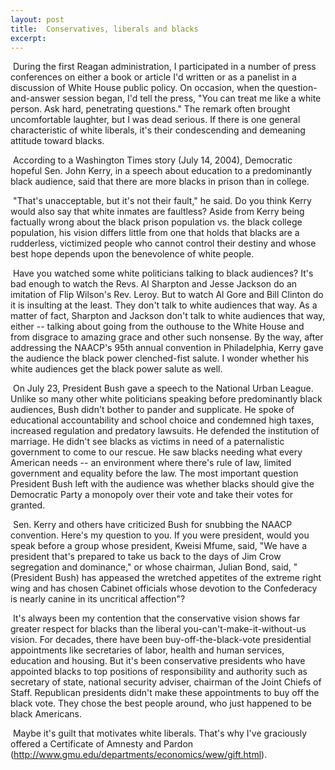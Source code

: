 ```yaml
---
layout: post
title:  Conservatives, liberals and blacks
excerpt:
---
```




            

    

            

 During the first Reagan administration, I participated in a number of press conferences on either a book or article I'd written or as a panelist in a discussion of White House public policy. On occasion, when the question-and-answer session began, I'd tell the press, "You can treat me like a white person. Ask hard, penetrating questions." The remark often brought uncomfortable laughter, but I was dead serious. If there is one general characteristic of white liberals, it's their condescending and demeaning attitude toward blacks. 

 According to a Washington Times story (July 14, 2004), Democratic hopeful Sen. John Kerry, in a speech about education to a predominantly black audience, said that there are more blacks in prison than in college. 

 "That's unacceptable, but it's not their fault," he said. Do you think Kerry would also say that white inmates are faultless? Aside from Kerry being factually wrong about the black prison population vs. the black college population, his vision differs little from one that holds that blacks are a rudderless, victimized people who cannot control their destiny and whose best hope depends upon the benevolence of white people. 

 Have you watched some white politicians talking to black audiences? It's bad enough to watch the Revs. Al Sharpton and Jesse Jackson do an imitation of Flip Wilson's Rev. Leroy. But to watch Al Gore and Bill Clinton do it is insulting at the least. They don't talk to white audiences that way. As a matter of fact, Sharpton and Jackson don't talk to white audiences that way, either -- talking about going from the outhouse to the White House and from disgrace to amazing grace and other such nonsense. By the way, after addressing the NAACP's 95th annual convention in Philadelphia, Kerry gave the audience the black power clenched-fist salute. I wonder whether his white audiences get the black power salute as well. 

 On July 23, President Bush gave a speech to the National Urban League. Unlike so many other white politicians speaking before predominantly black audiences, Bush didn't bother to pander and supplicate. He spoke of educational accountability and school choice and condemned high taxes, increased regulation and predatory lawsuits. He defended the institution of marriage. He didn't see blacks as victims in need of a paternalistic government to come to our rescue. He saw blacks needing what every American needs -- an environment where there's rule of law, limited government and equality before the law. The most important question President Bush left with the audience was whether blacks should give the Democratic Party a monopoly over their vote and take their votes for granted. 

 Sen. Kerry and others have criticized Bush for snubbing the NAACP convention. Here's my question to you. If you were president, would you speak before a group whose president, Kweisi Mfume, said, "We have a president that's prepared to take us back to the days of Jim Crow segregation and dominance," or whose chairman, Julian Bond, said, "(President Bush) has appeased the wretched appetites of the extreme right wing and has chosen Cabinet officials whose devotion to the Confederacy is nearly canine in its uncritical affection"? 

 It's always been my contention that the conservative vision shows far greater respect for blacks than the liberal you-can't-make-it-without-us vision. For decades, there have been buy-off-the-black-vote presidential appointments like secretaries of labor, health and human services, education and housing. But it's been conservative presidents who have appointed blacks to top positions of responsibility and authority such as secretary of state, national security adviser, chairman of the Joint Chiefs of Staff. Republican presidents didn't make these appointments to buy off the black vote. They chose the best people around, who just happened to be black Americans. 

 Maybe it's guilt that motivates white liberals. That's why I've graciously offered a Certificate of Amnesty and Pardon (http://www.gmu.edu/departments/economics/wew/gift.html).

        
